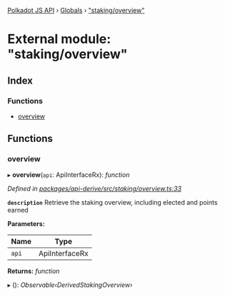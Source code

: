 [Polkadot JS API](../README.md) › [Globals](../globals.md) › ["staking/overview"](_staking_overview_.md)

# External module: "staking/overview"

## Index

### Functions

* [overview](_staking_overview_.md#overview)

## Functions

###  overview

▸ **overview**(`api`: ApiInterfaceRx): *function*

*Defined in [packages/api-derive/src/staking/overview.ts:33](https://github.com/polkadot-js/api/blob/57e2a9dc1/packages/api-derive/src/staking/overview.ts#L33)*

**`description`** Retrieve the staking overview, including elected and points earned

**Parameters:**

Name | Type |
------ | ------ |
`api` | ApiInterfaceRx |

**Returns:** *function*

▸ (): *Observable‹DerivedStakingOverview›*
